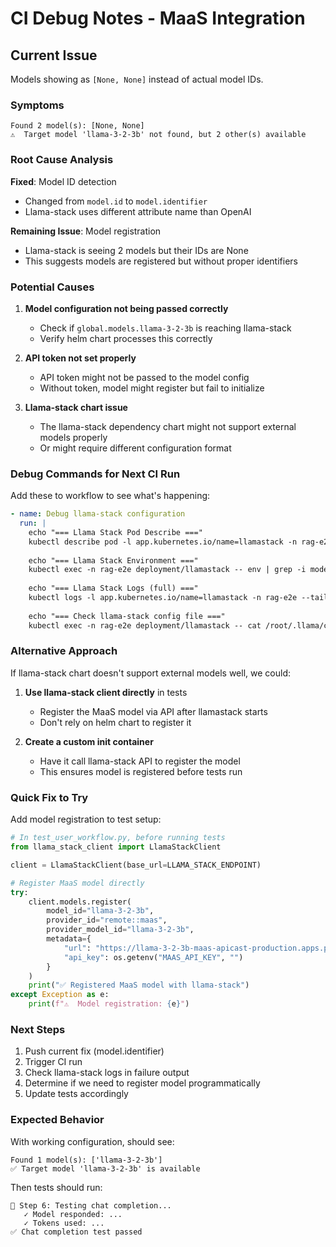 # CI Debug Notes - MaaS Integration

## Current Issue

Models showing as `[None, None]` instead of actual model IDs.

### Symptoms
```
Found 2 model(s): [None, None]
⚠️  Target model 'llama-3-2-3b' not found, but 2 other(s) available
```

### Root Cause Analysis

**Fixed**: Model ID detection
- Changed from `model.id` to `model.identifier` 
- Llama-stack uses different attribute name than OpenAI

**Remaining Issue**: Model registration
- Llama-stack is seeing 2 models but their IDs are None
- This suggests models are registered but without proper identifiers

### Potential Causes

1. **Model configuration not being passed correctly**
   - Check if `global.models.llama-3-2-3b` is reaching llama-stack
   - Verify helm chart processes this correctly

2. **API token not set properly**
   - API token might not be passed to the model config
   - Without token, model might register but fail to initialize

3. **Llama-stack chart issue**
   - The llama-stack dependency chart might not support external models properly
   - Or might require different configuration format

### Debug Commands for Next CI Run

Add these to workflow to see what's happening:

```yaml
- name: Debug llama-stack configuration
  run: |
    echo "=== Llama Stack Pod Describe ==="
    kubectl describe pod -l app.kubernetes.io/name=llamastack -n rag-e2e
    
    echo "=== Llama Stack Environment ==="
    kubectl exec -n rag-e2e deployment/llamastack -- env | grep -i model || true
    
    echo "=== Llama Stack Logs (full) ==="
    kubectl logs -l app.kubernetes.io/name=llamastack -n rag-e2e --tail=200
    
    echo "=== Check llama-stack config file ==="
    kubectl exec -n rag-e2e deployment/llamastack -- cat /root/.llama/config || true
```

### Alternative Approach

If llama-stack chart doesn't support external models well, we could:

1. **Use llama-stack client directly** in tests
   - Register the MaaS model via API after llamastack starts
   - Don't rely on helm chart to register it

2. **Create a custom init container**
   - Have it call llama-stack API to register the model
   - This ensures model is registered before tests run

### Quick Fix to Try

Add model registration to test setup:

```python
# In test_user_workflow.py, before running tests
from llama_stack_client import LlamaStackClient

client = LlamaStackClient(base_url=LLAMA_STACK_ENDPOINT)

# Register MaaS model directly
try:
    client.models.register(
        model_id="llama-3-2-3b",
        provider_id="remote::maas",
        provider_model_id="llama-3-2-3b",
        metadata={
            "url": "https://llama-3-2-3b-maas-apicast-production.apps.prod.rhoai.rh-aiservices-bu.com:443/v1",
            "api_key": os.getenv("MAAS_API_KEY", "")
        }
    )
    print("✅ Registered MaaS model with llama-stack")
except Exception as e:
    print(f"⚠️  Model registration: {e}")
```

### Next Steps

1. Push current fix (model.identifier)
2. Trigger CI run
3. Check llama-stack logs in failure output
4. Determine if we need to register model programmatically
5. Update tests accordingly

### Expected Behavior

With working configuration, should see:
```
Found 1 model(s): ['llama-3-2-3b']
✅ Target model 'llama-3-2-3b' is available
```

Then tests should run:
```
💬 Step 6: Testing chat completion...
   ✓ Model responded: ...
   ✓ Tokens used: ...
✅ Chat completion test passed
```

